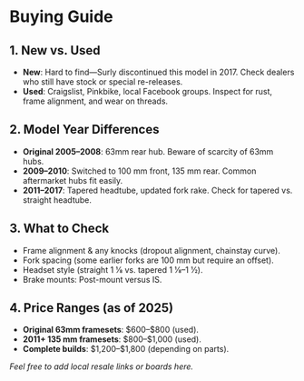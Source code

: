 # Buying Guide

## 1. New vs. Used
- **New**: Hard to find—Surly discontinued this model in 2017. Check dealers who still have stock or special re-releases.  
- **Used**: Craigslist, Pinkbike, local Facebook groups. Inspect for rust, frame alignment, and wear on threads.  

## 2. Model Year Differences
- **Original 2005–2008**: 63mm rear hub. Beware of scarcity of 63mm hubs.  
- **2009–2010**: Switched to 100 mm front, 135 mm rear. Common aftermarket hubs fit easily.  
- **2011–2017**: Tapered headtube, updated fork rake. Check for tapered vs. straight headtube.  

## 3. What to Check
- Frame alignment & any knocks (dropout alignment, chainstay curve).  
- Fork spacing (some earlier forks are 100 mm but require an offset).  
- Headset style (straight 1 1⁄8 vs. tapered 1 1⁄8–1 1⁄2).  
- Brake mounts: Post-mount versus IS.  

## 4. Price Ranges (as of 2025)
- **Original 63mm framesets**: \$600–\$800 (used).  
- **2011+ 135 mm framesets**: \$800–\$1,000 (used).  
- **Complete builds**: \$1,200–\$1,800 (depending on parts).  

_Feel free to add local resale links or boards here._